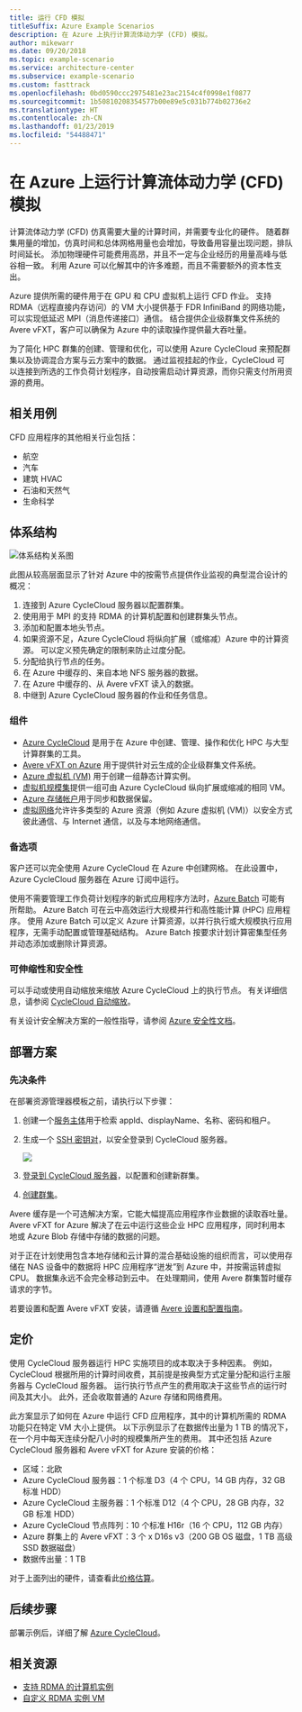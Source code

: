 ```yaml
---
title: 运行 CFD 模拟
titleSuffix: Azure Example Scenarios
description: 在 Azure 上执行计算流体动力学 (CFD) 模拟。
author: mikewarr
ms.date: 09/20/2018
ms.topic: example-scenario
ms.service: architecture-center
ms.subservice: example-scenario
ms.custom: fasttrack
ms.openlocfilehash: 0bd0590ccc2975481e23ac2154c4f0998e1f0877
ms.sourcegitcommit: 1b50810208354577b00e89e5c031b774b02736e2
ms.translationtype: HT
ms.contentlocale: zh-CN
ms.lasthandoff: 01/23/2019
ms.locfileid: "54488471"
---
```

# <a name="running-computational-fluid-dynamics-cfd-simulations-on-azure"></a>在 Azure 上运行计算流体动力学 (CFD) 模拟

计算流体动力学 (CFD) 仿真需要大量的计算时间，并需要专业化的硬件。 随着群集用量的增加，仿真时间和总体网格用量也会增加，导致备用容量出现问题，排队时间延长。 添加物理硬件可能费用高昂，并且不一定与企业经历的用量高峰与低谷相一致。 利用 Azure 可以化解其中的许多难题，而且不需要额外的资本性支出。

Azure 提供所需的硬件用于在 GPU 和 CPU 虚拟机上运行 CFD 作业。 支持 RDMA（远程直接内存访问）的 VM 大小提供基于 FDR InfiniBand 的网络功能，可以实现低延迟 MPI（消息传递接口）通信。 结合提供企业级群集文件系统的 Avere vFXT，客户可以确保为 Azure 中的读取操作提供最大吞吐量。

为了简化 HPC 群集的创建、管理和优化，可以使用 Azure CycleCloud 来预配群集以及协调混合方案与云方案中的数据。 通过监视挂起的作业，CycleCloud 可以连接到所选的工作负荷计划程序，自动按需启动计算资源，而你只需支付所用资源的费用。

## <a name="relevant-use-cases"></a>相关用例

CFD 应用程序的其他相关行业包括：

- 航空
- 汽车
- 建筑 HVAC
- 石油和天然气
- 生命科学

## <a name="architecture"></a>体系结构

![体系结构关系图][architecture]

此图从较高层面显示了针对 Azure 中的按需节点提供作业监视的典型混合设计的概况：

1. 连接到 Azure CycleCloud 服务器以配置群集。
2. 使用用于 MPI 的支持 RDMA 的计算机配置和创建群集头节点。
3. 添加和配置本地头节点。
4. 如果资源不足，Azure CycleCloud 将纵向扩展（或缩减）Azure 中的计算资源。 可以定义预先确定的限制来防止过度分配。
5. 分配给执行节点的任务。
6. 在 Azure 中缓存的、来自本地 NFS 服务器的数据。
7. 在 Azure 中缓存的、从 Avere vFXT 读入的数据。
8. 中继到 Azure CycleCloud 服务器的作业和任务信息。

### <a name="components"></a>组件

- [Azure CycleCloud][cyclecloud] 是用于在 Azure 中创建、管理、操作和优化 HPC 与大型计算群集的工具。
- [Avere vFXT on Azure][avere] 用于提供针对云生成的企业级群集文件系统。
- [Azure 虚拟机 (VM)][vms] 用于创建一组静态计算实例。
- [虚拟机规模集][vmss]提供一组可由 Azure CycleCloud 纵向扩展或缩减的相同 VM。
- [Azure 存储帐户](/azure/storage/common/storage-introduction)用于同步和数据保留。
- [虚拟网络](/azure/virtual-network/virtual-networks-overview)允许许多类型的 Azure 资源（例如 Azure 虚拟机 (VM)）以安全方式彼此通信、与 Internet 通信，以及与本地网络通信。

### <a name="alternatives"></a>备选项

客户还可以完全使用 Azure CycleCloud 在 Azure 中创建网格。 在此设置中，Azure CycleCloud 服务器在 Azure 订阅中运行。

使用不需要管理工作负荷计划程序的新式应用程序方法时，[Azure Batch][batch] 可能有所帮助。 Azure Batch 可在云中高效运行大规模并行和高性能计算 (HPC) 应用程序。 使用 Azure Batch 可以定义 Azure 计算资源，以并行执行或大规模执行应用程序，无需手动配置或管理基础结构。 Azure Batch 按要求计划计算密集型任务并动态添加或删除计算资源。

### <a name="scalability-and-security"></a>可伸缩性和安全性

可以手动或使用自动缩放来缩放 Azure CycleCloud 上的执行节点。 有关详细信息，请参阅 [CycleCloud 自动缩放][cycle-scale]。

有关设计安全解决方案的一般性指导，请参阅 [Azure 安全性文档][security]。

## <a name="deploy-the-scenario"></a>部署方案

### <a name="prerequisites"></a>先决条件

在部署资源管理器模板之前，请执行以下步骤：

1. 创建一个[服务主体][cycle-svcprin]用于检索 appId、displayName、名称、密码和租户。
2. 生成一个 [SSH 密钥对][cycle-ssh]，以安全登录到 CycleCloud 服务器。

    <!-- markdownlint-disable MD033 -->

    <a href="https://portal.azure.com/#create/Microsoft.Template/uri/https%3A%2F%2Fraw.githubusercontent.com%2FCycleCloudCommunity%2Fcyclecloud_arm%2Fmaster%2Fazuredeploy.json" target="_blank">
        <img src="https://azuredeploy.net/deploybutton.png"/>
    </a>

    <!-- markdownlint-enable MD033 -->

3. [登录到 CycleCloud 服务器][cycle-login]，以配置和创建新群集。
4. [创建群集][cycle-create]。

Avere 缓存是一个可选解决方案，它能大幅提高应用程序作业数据的读取吞吐量。 Avere vFXT for Azure 解决了在云中运行这些企业 HPC 应用程序，同时利用本地或 Azure Blob 存储中存储的数据的问题。

对于正在计划使用包含本地存储和云计算的混合基础设施的组织而言，可以使用存储在 NAS 设备中的数据将 HPC 应用程序“迸发”到 Azure 中，并按需运转虚拟 CPU。 数据集永远不会完全移动到云中。 在处理期间，使用 Avere 群集暂时缓存请求的字节。

若要设置和配置 Avere vFXT 安装，请遵循 [Avere 设置和配置指南][avere]。

## <a name="pricing"></a>定价

使用 CycleCloud 服务器运行 HPC 实施项目的成本取决于多种因素。 例如，CycleCloud 根据所用的计算时间收费，其前提是按典型方式定量分配和运行主服务器与 CycleCloud 服务器。 运行执行节点产生的费用取决于这些节点的运行时间及其大小。 此外，还会收取普通的 Azure 存储和网络费用。

此方案显示了如何在 Azure 中运行 CFD 应用程序，其中的计算机所需的 RDMA 功能只在特定 VM 大小上提供。 以下示例显示了在数据传出量为 1 TB 的情况下，在一个月中每天连续分配八小时的规模集所产生的费用。 其中还包括 Azure CycleCloud 服务器和 Avere vFXT for Azure 安装的价格：

- 区域：北欧
- Azure CycleCloud 服务器：1 个标准 D3（4 个 CPU，14 GB 内存，32 GB 标准 HDD）
- Azure CycleCloud 主服务器：1 个标准 D12（4 个 CPU，28 GB 内存，32 GB 标准 HDD）
- Azure CycleCloud 节点阵列：10 个标准 H16r（16 个 CPU，112 GB 内存）
- Azure 群集上的 Avere vFXT：3 个 x D16s v3（200 GB OS 磁盘，1 TB 高级 SSD 数据磁盘）
- 数据传出量：1 TB

对于上面列出的硬件，请查看此[价格估算][pricing]。

## <a name="next-steps"></a>后续步骤

部署示例后，详细了解 [Azure CycleCloud][cyclecloud]。

## <a name="related-resources"></a>相关资源

- [支持 RDMA 的计算机实例][rdma]
- [自定义 RDMA 实例 VM][rdma-custom]

<!-- links -->
[architecture]: ./media/architecture-hpc-cfd.png
[calculator]: https://azure.com/e/
[availability]: /azure/architecture/checklist/availability
[resource-groups]: /azure/azure-resource-manager/resource-group-overview
[resiliency]: /azure/architecture/resiliency/
[security]: /azure/security/
[scalability]: /azure/architecture/checklist/scalability
[vmss]: /azure/virtual-machine-scale-sets/overview
[cyclecloud]: /azure/cyclecloud/
[rdma]: /azure/virtual-machines/windows/sizes-hpc#rdma-capable-instances
[gpu]: /azure/virtual-machines/windows/sizes-gpu
[hpcsizes]: /azure/virtual-machines/windows/sizes-hpc
[vms]: /azure/virtual-machines/
[low-pri]: /azure/virtual-machine-scale-sets/virtual-machine-scale-sets-use-low-priority
[batch]: /azure/batch/
[avere]: https://github.com/Azure/Avere/blob/master/README.md
[cycle-prereq]: /azure/cyclecloud/quickstart-install-cyclecloud#prerequisites
[cycle-svcprin]: /azure/cyclecloud/quickstart-install-cyclecloud#service-principal
[cycle-ssh]: /azure/cyclecloud/quickstart-install-cyclecloud#ssh-keypair
[cycle-login]: /azure/cyclecloud/quickstart-install-cyclecloud#log-into-the-cyclecloud-application-server
[cycle-create]: /azure/cyclecloud/quickstart-create-and-run-cluster
[rdma]: /azure/virtual-machines/windows/sizes-hpc#rdma-capable-instances
[rdma-custom]: /azure/virtual-machines/linux/classic/rdma-cluster#customize-the-vm
[pricing]: https://azure.com/e/53030a04a2ab47a289156e2377a4247a
[cycle-scale]: /azure/cyclecloud/autoscale

